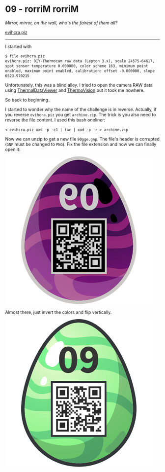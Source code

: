 # 09 - rorriM rorriM
*Mirror, mirror, on the wall, who's the fairest of them all?*

[evihcra.piz](evihcra.piz)

---

I started with 
```
$ file evihcra.piz
evihcra.piz: DIY-Thermocam raw data (Lepton 3.x), scale 24575-64617, spot sensor temperature 0.000000, color scheme 163, minimum point enabled, maximum point enabled, calibration: offset -0.000000, slope 6523.970215
```

Unfortunately, this was a blind alley. I tried to open the camera RAW data using
[ThermalDataViewer](https://github.com/maxritter/DIY-Thermocam/tree/master/Software/Thermal%20Data%20Viewer) and
[ThermoVision](https://github.com/maxritter/DIY-Thermocam/tree/master/Software/Thermal%20Analysis%20Software)
but it took me nowhere.

So back to beginning..

I started to wonder why the name of the challenge is in reverse. Actually, if you reverse `evihcra.piz`
you get `archive.zip`. The trick is you also need to reverse the file content. I used this bash oneliner:

`< evihcra.piz xxd -p -c1 | tac | xxd -p -r > archive.zip`

Now we can unzip to get a new file `90gge.gnp`. The file's header is corrupted (`GNP` must be
changed to `PNG`). Fix the file extension and now we can finally open it:

![90gge.png](90gge.png)

Almost there, just invert the colors and flip vertically.

![egg09.png](egg09.png)



